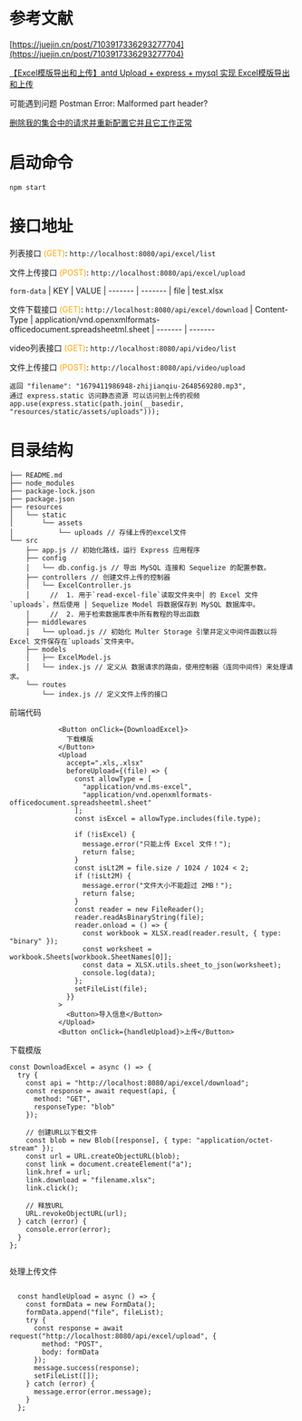 # 参考文献

[https://juejin.cn/post/7103917336293277704](https://juejin.cn/post/7103917336293277704)

[【Excel模版导出和上传】antd Upload + express + mysql 实现 Excel模版导出和上传](https://blog.csdn.net/daddykei/article/details/129584677?spm=1001.2014.3001.5502)

可能遇到问题 Postman Error: Malformed part header?

[删除我的集合中的请求并重新配置它并且它工作正常](https://stackoverflow.com/questions/72666144/why-do-i-get-this-error-postman-error-malformed-part-header)
# 启动命令

```
npm start
```

# 接口地址

列表接口 <span style="color:orange">(GET)</span>: `http://localhost:8080/api/excel/list`

文件上传接口 <span style="color:orange">(POST)</span>: `http://localhost:8080/api/excel/upload`

```form-data```
| KEY | VALUE
| ------- | -------
| file | test.xlsx

文件下载接口 <span style="color:orange">(GET)</span>: `http://localhost:8080/api/excel/download`
| Content-Type | application/vnd.openxmlformats- officedocument.spreadsheetml.sheet
| ------- | -------

video列表接口 <span style="color:orange">(GET)</span>: `http://localhost:8080/api/video/list`

文件上传接口 <span style="color:orange">(POST)</span>: `http://localhost:8080/api/video/upload`

```
返回 "filename": "1679411986948-zhijianqiu-2648569280.mp3",
通过 express.static 访问静态资源 可以访问到上传的视频
app.use(express.static(path.join(__basedir, "resources/static/assets/uploads")));
```
# 目录结构

```
├── README.md
├── node_modules
├── package-lock.json
├── package.json
├── resources
│   └── static
│       └── assets
│           └── uploads // 存储上传的excel文件
└── src
    ├── app.js // 初始化路线，运行 Express 应用程序
    ├── config
    │   └── db.config.js // 导出 MySQL 连接和 Sequelize 的配置参数。
    ├── controllers // 创建文件上传的控制器
    │   └── ExcelController.js
    │     //  1. 用于`read-excel-file`读取文件夹中│ 的 Excel 文件`uploads`，然后使用 │ Sequelize Model 将数据保存到 MySQL 数据库中。
    │     //  2. 用于检索数据库表中所有教程的导出函数
    ├── middlewares
    │   └── upload.js // 初始化 Multer Storage 引擎并定义中间件函数以将 Excel 文件保存在`uploads`文件夹中。
    ├── models
    │   ├── ExcelModel.js
    │   └── index.js // 定义从 数据请求的路由，使用控制器（连同中间件）来处理请求。
    └── routes
        └── index.js // 定义文件上传的接口

```


前端代码
```
            <Button onClick={DownloadExcel}>
              下载模版
            </Button>
            <Upload
              accept=".xls,.xlsx"
              beforeUpload={(file) => {
                const allowType = [
                  "application/vnd.ms-excel",
                  "application/vnd.openxmlformats-officedocument.spreadsheetml.sheet"
                ];
                const isExcel = allowType.includes(file.type);

                if (!isExcel) {
                  message.error("只能上传 Excel 文件！");
                  return false;
                }
                const isLt2M = file.size / 1024 / 1024 < 2;
                if (!isLt2M) {
                  message.error("文件大小不能超过 2MB！");
                  return false;
                }
                const reader = new FileReader();
                reader.readAsBinaryString(file);
                reader.onload = () => {
                  const workbook = XLSX.read(reader.result, { type: "binary" });
                  const worksheet = workbook.Sheets[workbook.SheetNames[0]];
                  const data = XLSX.utils.sheet_to_json(worksheet);
                  console.log(data);
                };
                setFileList(file);
              }}
            >
              <Button>导入信息</Button>
            </Upload>
            <Button onClick={handleUpload}>上传</Button>
```
下载模版
```
const DownloadExcel = async () => {
  try {
    const api = "http://localhost:8080/api/excel/download";
    const response = await request(api, {
      method: "GET",
      responseType: "blob"
    });

    // 创建URL以下载文件
    const blob = new Blob([response], { type: "application/octet-stream" });
    const url = URL.createObjectURL(blob);
    const link = document.createElement("a");
    link.href = url;
    link.download = "filename.xlsx";
    link.click();

    // 释放URL
    URL.revokeObjectURL(url);
  } catch (error) {
    console.error(error);
  }
};


```
处理上传文件
```

  const handleUpload = async () => {
    const formData = new FormData();
    formData.append("file", fileList);
    try {
      const response = await request("http://localhost:8080/api/excel/upload", {
        method: "POST",
        body: formData
      });
      message.success(response);
      setFileList([]);
    } catch (error) {
      message.error(error.message);
    }
  };
```